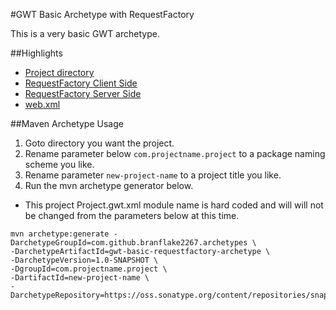 #GWT Basic Archetype with RequestFactory

This is a very basic GWT archetype. 

##Highlights
* [Project directory](https://github.com/branflake2267/Archetypes/tree/master/archetypes/gwt-basic-requestfactory/src/main/java/org/gonevertical/project)
* [RequestFactory Client Side](https://github.com/branflake2267/Archetypes/tree/master/archetypes/gwt-basic-requestfactory/src/main/java/org/gonevertical/project/client/requestfactory)
* [RequestFactory Server Side](https://github.com/branflake2267/Archetypes/tree/master/archetypes/gwt-basic-requestfactory/src/main/java/org/gonevertical/project/server/domain)
* [web.xml](https://github.com/branflake2267/Archetypes/blob/master/archetypes/gwt-basic-requestfactory/src/main/webapp/WEB-INF/web.xml)

##Maven Archetype Usage

1. Goto directory you want the project.
2. Rename parameter below `com.projectname.project` to a package naming scheme you like.
3. Rename parameter `new-project-name` to a project title you like.
4. Run the mvn archetype generator below.

* This project Project.gwt.xml module name is hard coded and will will not be changed from the parameters below at this time.

```
mvn archetype:generate -DarchetypeGroupId=com.github.branflake2267.archetypes \
-DarchetypeArtifactId=gwt-basic-requestfactory-archetype \
-DarchetypeVersion=1.0-SNAPSHOT \
-DgroupId=com.projectname.project \
-DartifactId=new-project-name \
-DarchetypeRepository=https://oss.sonatype.org/content/repositories/snapshots
```
